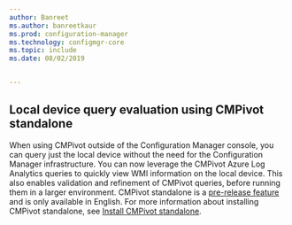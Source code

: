 ```yaml
---
author: Banreet
ms.author: banreetkaur
ms.prod: configuration-manager
ms.technology: configmgr-core
ms.topic: include
ms.date: 08/02/2019


---
```


## Local device query evaluation using CMPivot standalone
<!--3197353-->
When using CMPivot outside of the Configuration Manager console, you can query just the local device without the need for the Configuration Manager infrastructure. You can now leverage the CMPivot Azure Log Analytics queries to quickly view WMI information on the local device. This also enables validation and refinement of CMPivot queries, before running them in a larger environment. CMPivot standalone is a [pre-release feature](../../../../servers/manage/pre-release-features.md#list-of-pre-release-features) and is only available in English. For more information about installing CMPivot standalone, see [Install CMPivot standalone](../../../../servers/manage/cmpivot.md#install-cmpivot-standalone).
